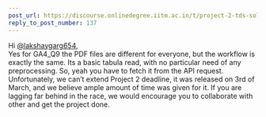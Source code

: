 ```yaml
---
post_url: https://discourse.onlinedegree.iitm.ac.in/t/project-2-tds-solver-discussion-thread/169029/146
reply_to_post_number: 137
---
```

Hi [@lakshaygarg654](/u/lakshaygarg654),  
Yes for GA4\_Q9 the PDF files are different for everyone, but the workflow is exactly the same. Its a basic tabula read, with no particular need of any preprocessing. So, yeah you have to fetch it from the API request.  
Unfortunately, we can’t extend Project 2 deadline, it was released on 3rd of March, and we believe ample amount of time was given for it. If you are lagging far behind in the race, we would encourage you to collaborate with other and get the project done.